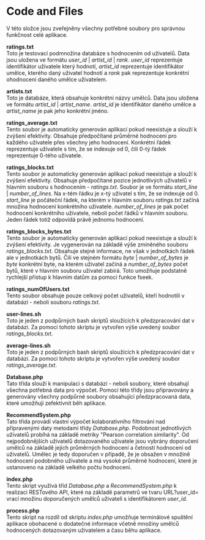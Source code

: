 Code and Files
==============

V této složce jsou zveřejněny všechny potřebné soubory pro správnou funkčnost celé aplikace.

<b>ratings.txt</b><br />
Toto je testovací podmnožina databáze s hodnocením od uživatelů. Data jsou uložena ve formátu <i>user\_id</i> | <i>artist\_id</i> | <i>rank</i>. <i>user\_id</i> reprezentuje 
identifikátor uživatele který hodnotí, <i>artist\_id</i> reprezentuje identifikátor umělce, kterého daný uživatel hodnotí a <i>rank</i> pak reprezentuje konkrétní ohodnocení daného umělce uživatelem.

<b>artists.txt</b><br />
Toto je databáze, která obsahuje konkrétní názvy umělců. Data jsou uložena ve formátu <i>artist\_id</i> | <i>artist\_name</i>. <i>artist\_id</i> je identifikátor daného umělce a <i>artist\_name</i> je pak jeho konkrétní jméno.

<b>ratings\_average.txt</b><br />
Tento soubor je automaticky generován aplikací pokud neexistuje a slouží k zvýšení efektivity. Obsahuje předpočítané průměrné hodnocení pro každého uživatele přes všechny jeho hodnocení. Konkrétní řádek reprezentuje uživatele s tím, že se indexuje od 0, čili 0-tý řádek reprezentuje 0-tého uživatele.

<b>ratings\_blocks.txt</b><br />
Tento soubor je automaticky generován aplikací pokud neexistuje a slouží k zvýšení efektivity. Obsahuje předpočítané pozice jednotlivých uživatelů v hlavním souboru s hodnocením - <i>ratings.txt</i>. Soubor je ve formátu <i>start\_line</i> | <i>number\_of\_lines</i>. Na x-tém řádku je x-tý uživatel s tím, že se indexuje od 0. <i>start\_line</i> je počáteční řádek, na kterém v hlavním souboru <i>ratings.txt</i> začíná množina hodnocení konkrétního uživatele. <i>number\_of\_lines</i> je pak počet hodnocení konkrétního uživatele, neboli počet řádků v hlavním souboru. Jeden řádek totiž odpovídá právě jednomu hodnocení.

<b>ratings\_blocks\_bytes.txt</b><br />
Tento soubor je automaticky generován aplikací pokud neexistuje a slouží k zvýšení efektivity. Je vygenerován na základě výše zmíněného souboru <i>ratings\_blocks.txt</i>. Obsahuje stejné informace, ne však v jednotkách řádek ale v jednotkách bytů. Čili ve stejném formátu <i>byte</i> | <i>number\_of\_bytes</i> je <i>byte</i> konkrétní byte, na kterém uživatel začíná a <i>number\_of\_bytes</i> počet bytů, které v hlavním souboru uživatel zabírá. Toto umožňuje podstatně rychlejší přístup k hlavním datům za pomoci funkce fseek.

<b>ratings\_numOfUsers.txt</b><br />
Tento soubor obsahuje pouze celkový počet uživatelů, kteří hodnotili v databázi - neboli souboru <i>ratings.txt</i>.

<b>user-lines.sh</b><br />
Toto je jeden z podpůrných bash skriptů sloužících k předzpracování dat v databázi. Za pomoci tohoto skriptu je vytvořen výše uvedený soubor <i>ratings\_blocks.txt</i>.

<b>average-lines.sh</b><br />
Toto je jeden z podpůrných bash skriptů sloužících k předzpracování dat v databázi. Za pomoci tohoto skriptu je vytvořen výše uvedený soubor <i>ratings\_average.txt</i>.

<b>Database.php</b><br />
Tato třída slouží k  manipulaci s databází - neboli soubory, které obsahují všechna potřebná data pro výpočet. Pomocí této třídy jsou připravovány a generovány všechny podpůrné soubory obsahující předzpracovaná data, které umožňují zefektivnit běh aplikace. 

<b>RecommendSystem.php</b><br />
Tato třída provádí vlastní výpočet kolaborativního filtrování nad připravenými daty metodami třídy <i>Database.php</i>. Podobnost jednotlivých uživatelů probíhá na základě metriky "Pearson correlation similarity". Od nejpodobnějších uživatelů dotazovaného uživatele jsou vybrány doporučení umělců na základě jejich průměrných hodnocení a četnosti hodnocení od uživatelů. Umělec je tedy doporučen v případě, že je obsažen v množině hodnocení podobného uživatele a má vysoké průměrné hodnocení, které je ustanoveno na základě velkého počtu hodnocení. 

<b>index.php</b><br />
Tento skript využívá tříd <i>Database.php</i> a <i>RecommendSystem.php</i> k realizaci RESTového API, které na základě parametrů ve tvaru URL?user\_id=<user> vrací množinu doporučených umělců uživateli s identifikátorem <i>user\_id</i>.

<b>process.php</b><br />
Tento skript na rozdíl od skriptu <i>index.php</i> umožňuje terminálové spuštění aplikace obohacené o dodatečné informace včetně množiny umělců hodnocených dotazovaným uživatelem a času běhu aplikace.
